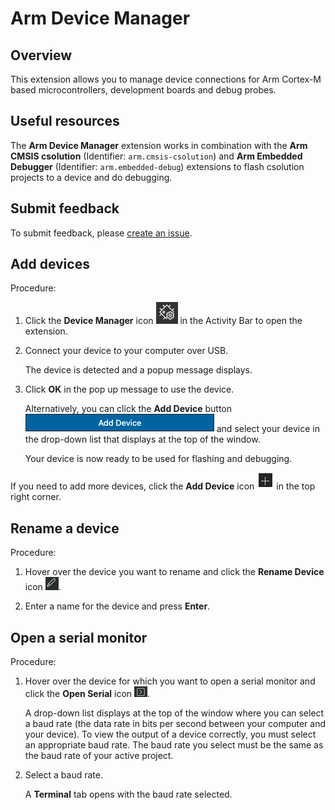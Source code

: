 # Arm Device Manager

## Overview

This extension allows you to manage device connections for Arm Cortex-M based microcontrollers, development boards and debug probes.

## Useful resources

The **Arm Device Manager** extension works in combination with the **Arm CMSIS csolution** (Identifier: `arm.cmsis-csolution`) and **Arm Embedded Debugger** (Identifier: `arm.embedded-debug`) extensions to flash csolution projects to a device and do debugging.

## Submit feedback

To submit feedback, please [create an issue](https://github.com/ARM-software/vscode-device-manager/issues/new/choose).

## Add devices

Procedure:

1. Click the **Device Manager** icon ![Device Manager icon](./docs/images/device-manager-icon.png) in the Activity Bar to open the extension.

1. Connect your device to your computer over USB.

    The device is detected and a popup message displays.

1. Click **OK** in the pop up message to use the device.

    Alternatively, you can click the **Add Device** button ![Add Device button](./docs/images/add-device-button.png) and select your device in the drop-down list that displays at the top of the window.

    Your device is now ready to be used for flashing and debugging.

If you need to add more devices, click the **Add Device** icon ![Add Device icon](./docs/images/add-device-icon.png) in the top right corner.

## Rename a device

Procedure:

1. Hover over the device you want to rename and click the **Rename Device** icon ![Rename Device icon](./docs/images/rename-device-icon.png).

1. Enter a name for the device and press **Enter**.

## Open a serial monitor

Procedure:

1. Hover over the device for which you want to open a serial monitor and click the **Open Serial** icon ![Open Serial icon](./docs/images/open-serial-icon.png).

    A drop-down list displays at the top of the window where you can select a baud rate (the data rate in bits per second between your computer and your device). To view the output of a device correctly, you must select an appropriate baud rate. The baud rate you select must be the same as the baud rate of your active project.

1. Select a baud rate.

    A **Terminal** tab opens with the baud rate selected.

    <!--Should the Terminal options be documented (DAPLink CMSIS-DAP menu, New Terminal menu,...)? -->
